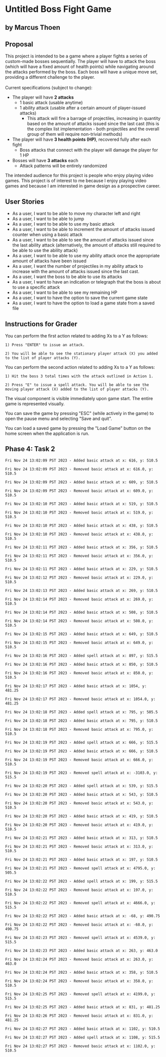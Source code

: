 # Untitled Boss Fight Game

## by Marcus Thoen


## Proposal
This project is intended to be a game where a player fights a series of custom-made bosses sequentially.
The player will have to attack the boss (which will have a fixed amount of health points) while navigating
around the attacks performed by the boss. Each boss will have a unique move set, providing a different
challenge to the player. <br> <br>
Current specifications (subject to change):
- The player will have **2 attacks**
  - 1 basic attack (usable anytime)
  - 1 ability attack (usable after a certain amount of player-issued attacks)
    - This attack will fire a barrage of projectiles, increasing in quantity based on the amount of attacks issued
        since the last cast (this is the complex list implementation - both projectiles and the overall group of them 
        will require non-trivial methods)
- The player will have **3 health points (HP)**, recovered fully after each fight
  - Boss attacks that connect with the player will damage the player for 1 HP
- Bosses will have **3 attacks** each
  - Attack patterns will be entirely randomized

The intended audience for this project is people who enjoy playing video games. This project is of interest
to me because I enjoy playing video games and because I am interested in game design as a prospective career.

## User Stories
- As a user, I want to be able to move my character left and right
- As a user, I want to be able to jump
- As a user, I want to be able to use my basic attack
- As a user, I want to be able to increment the amount of attacks issued counter when using a basic attack
- As a user, I want to be able to see the amount of attacks issued since the last ability attack
  (alternatively, the amount of attacks still required to be able to use the ability attack)
- As a user, I want to be able to use my ability attack once the appropriate amount of attacks have been issued
- As a user, I want the number of projectiles in my ability attack to increase with the amount of attacks issued since
    the last cast.
- As a user, I want the boss to be able to use its attacks
- As a user, I want to have an indication or telegraph that the boss is about to use a specific attack
- As a user, I want to be able to see my remaining HP
- As a user, I want to have the option to save the current game state
- As a user, I want to have the option to load a game state from a saved file

## Instructions for Grader
You can perform the first action related to adding Xs to a Y as follows:

    1) Press "ENTER" to issue an attack.

    2) You will be able to see the stationary player attack (X) you added to the list of player attacks (Y).

You can perform the second action related to adding Xs to a Y as follows:

    1) Hit the boss 3 total times with the attack outlined in Action 1.
    
    2) Press "E" to issue a spell attack. You will be able to see the moving player attack (X) added to the list of player attacks (Y).

The visual component is visible immediately upon game start. The entire game is represented visually.

You can save the game by pressing "ESC" (while actively in the game) to open the pause menu and selecting "Save and quit".

You can load a saved game by pressing the "Load Game" button on the home screen when the application is run.

## Phase 4: Task 2

    Fri Nov 24 13:02:09 PST 2023 - Added basic attack at x: 616, y: 510.5
    
    Fri Nov 24 13:02:09 PST 2023 - Removed basic attack at x: 616.0, y: 510.5
    
    Fri Nov 24 13:02:09 PST 2023 - Added basic attack at x: 609, y: 510.5
    
    Fri Nov 24 13:02:09 PST 2023 - Removed basic attack at x: 609.0, y: 510.5
    
    Fri Nov 24 13:02:10 PST 2023 - Added basic attack at x: 519, y: 510.5
    
    Fri Nov 24 13:02:10 PST 2023 - Removed basic attack at x: 519.0, y: 510.5
    
    Fri Nov 24 13:02:10 PST 2023 - Added basic attack at x: 438, y: 510.5
    
    Fri Nov 24 13:02:10 PST 2023 - Removed basic attack at x: 438.0, y: 510.5
    
    Fri Nov 24 13:02:11 PST 2023 - Added basic attack at x: 356, y: 510.5
    
    Fri Nov 24 13:02:11 PST 2023 - Removed basic attack at x: 356.0, y: 510.5
    
    Fri Nov 24 13:02:11 PST 2023 - Added basic attack at x: 229, y: 510.5
    
    Fri Nov 24 13:02:12 PST 2023 - Removed basic attack at x: 229.0, y: 510.5
    
    Fri Nov 24 13:02:13 PST 2023 - Added basic attack at x: 269, y: 510.5
    
    Fri Nov 24 13:02:14 PST 2023 - Removed basic attack at x: 269.0, y: 510.5
    
    Fri Nov 24 13:02:14 PST 2023 - Added basic attack at x: 508, y: 510.5
    
    Fri Nov 24 13:02:14 PST 2023 - Removed basic attack at x: 508.0, y: 510.5
    
    Fri Nov 24 13:02:15 PST 2023 - Added basic attack at x: 649, y: 510.5
    
    Fri Nov 24 13:02:15 PST 2023 - Removed basic attack at x: 649.0, y: 510.5
    
    Fri Nov 24 13:02:16 PST 2023 - Added spell attack at x: 897, y: 515.5
    
    Fri Nov 24 13:02:16 PST 2023 - Added basic attack at x: 850, y: 510.5
    
    Fri Nov 24 13:02:16 PST 2023 - Removed basic attack at x: 850.0, y: 510.5
    
    Fri Nov 24 13:02:17 PST 2023 - Added basic attack at x: 1054, y: 481.25
    
    Fri Nov 24 13:02:17 PST 2023 - Removed basic attack at x: 1054.0, y: 481.25
    
    Fri Nov 24 13:02:18 PST 2023 - Added spell attack at x: 795, y: 505.5
    
    Fri Nov 24 13:02:18 PST 2023 - Added basic attack at x: 795, y: 510.5
    
    Fri Nov 24 13:02:18 PST 2023 - Removed basic attack at x: 795.0, y: 510.5
    
    Fri Nov 24 13:02:19 PST 2023 - Added spell attack at x: 666, y: 515.5
    
    Fri Nov 24 13:02:19 PST 2023 - Added basic attack at x: 666, y: 510.5
    
    Fri Nov 24 13:02:19 PST 2023 - Removed basic attack at x: 666.0, y: 510.5
    
    Fri Nov 24 13:02:19 PST 2023 - Removed spell attack at x: -3103.0, y: 515.5
    
    Fri Nov 24 13:02:20 PST 2023 - Added spell attack at x: 539, y: 515.5
    
    Fri Nov 24 13:02:20 PST 2023 - Added basic attack at x: 543, y: 510.5
    
    Fri Nov 24 13:02:20 PST 2023 - Removed basic attack at x: 543.0, y: 510.5
    
    Fri Nov 24 13:02:20 PST 2023 - Added basic attack at x: 419, y: 510.5
    
    Fri Nov 24 13:02:20 PST 2023 - Removed basic attack at x: 419.0, y: 510.5
    
    Fri Nov 24 13:02:21 PST 2023 - Added basic attack at x: 313, y: 510.5
    
    Fri Nov 24 13:02:21 PST 2023 - Removed basic attack at x: 313.0, y: 510.5
    
    Fri Nov 24 13:02:21 PST 2023 - Added basic attack at x: 197, y: 510.5
    
    Fri Nov 24 13:02:21 PST 2023 - Removed spell attack at x: 4795.0, y: 505.5
    
    Fri Nov 24 13:02:22 PST 2023 - Added spell attack at x: 199, y: 515.5
    
    Fri Nov 24 13:02:22 PST 2023 - Removed basic attack at x: 197.0, y: 510.5
    
    Fri Nov 24 13:02:22 PST 2023 - Removed spell attack at x: 4666.0, y: 515.5
    
    Fri Nov 24 13:02:22 PST 2023 - Added basic attack at x: -68, y: 490.75
    
    Fri Nov 24 13:02:22 PST 2023 - Removed basic attack at x: -68.0, y: 490.75
    
    Fri Nov 24 13:02:23 PST 2023 - Removed spell attack at x: 4539.0, y: 515.5
    
    Fri Nov 24 13:02:23 PST 2023 - Added basic attack at x: 263, y: 463.0
    
    Fri Nov 24 13:02:24 PST 2023 - Removed basic attack at x: 263.0, y: 463.0
    
    Fri Nov 24 13:02:24 PST 2023 - Added basic attack at x: 358, y: 510.5
    
    Fri Nov 24 13:02:24 PST 2023 - Removed basic attack at x: 358.0, y: 510.5
    
    Fri Nov 24 13:02:25 PST 2023 - Removed spell attack at x: 4199.0, y: 515.5
    
    Fri Nov 24 13:02:25 PST 2023 - Added basic attack at x: 831, y: 481.25
    
    Fri Nov 24 13:02:26 PST 2023 - Removed basic attack at x: 831.0, y: 481.25
    
    Fri Nov 24 13:02:27 PST 2023 - Added basic attack at x: 1102, y: 510.5
    
    Fri Nov 24 13:02:27 PST 2023 - Added spell attack at x: 1108, y: 515.5
    
    Fri Nov 24 13:02:27 PST 2023 - Removed basic attack at x: 1102.0, y: 510.5